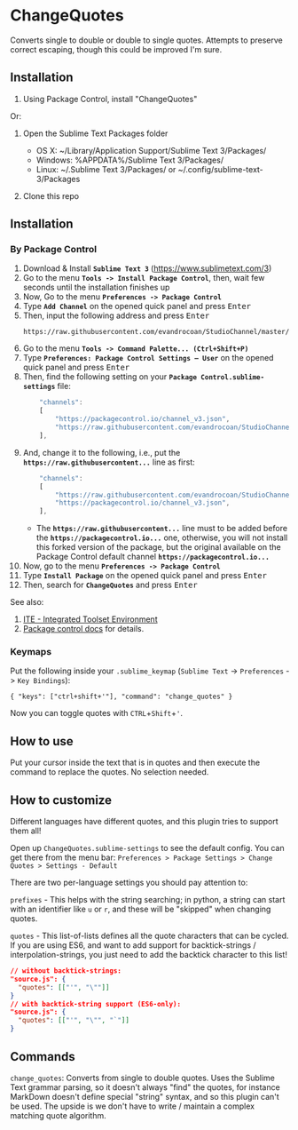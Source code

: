 ChangeQuotes
============

Converts single to double or double to single quotes.  Attempts to preserve correct escaping, though this could be improved I'm sure.

Installation
------------

1. Using Package Control, install "ChangeQuotes"

Or:

1. Open the Sublime Text Packages folder
    - OS X: ~/Library/Application Support/Sublime Text 3/Packages/
    - Windows: %APPDATA%/Sublime Text 3/Packages/
    - Linux: ~/.Sublime Text 3/Packages/ or ~/.config/sublime-text-3/Packages

2. Clone this repo


## Installation

### By Package Control

1. Download & Install **`Sublime Text 3`** (https://www.sublimetext.com/3)
1. Go to the menu **`Tools -> Install Package Control`**, then,
   wait few seconds until the installation finishes up
1. Now,
   Go to the menu **`Preferences -> Package Control`**
1. Type **`Add Channel`** on the opened quick panel and press <kbd>Enter</kbd>
1. Then,
   input the following address and press <kbd>Enter</kbd>
   ```
   https://raw.githubusercontent.com/evandrocoan/StudioChannel/master/channel.json
   ```
1. Go to the menu **`Tools -> Command Palette...
   (Ctrl+Shift+P)`**
1. Type **`Preferences:
   Package Control Settings – User`** on the opened quick panel and press <kbd>Enter</kbd>
1. Then,
   find the following setting on your **`Package Control.sublime-settings`** file:
   ```js
       "channels":
       [
           "https://packagecontrol.io/channel_v3.json",
           "https://raw.githubusercontent.com/evandrocoan/StudioChannel/master/channel.json",
       ],
   ```
1. And,
   change it to the following, i.e.,
   put the **`https://raw.githubusercontent...`** line as first:
   ```js
       "channels":
       [
           "https://raw.githubusercontent.com/evandrocoan/StudioChannel/master/channel.json",
           "https://packagecontrol.io/channel_v3.json",
       ],
   ```
   * The **`https://raw.githubusercontent...`** line must to be added before the **`https://packagecontrol.io...`** one, otherwise,
     you will not install this forked version of the package,
     but the original available on the Package Control default channel **`https://packagecontrol.io...`**
1. Now,
   go to the menu **`Preferences -> Package Control`**
1. Type **`Install Package`** on the opened quick panel and press <kbd>Enter</kbd>
1. Then,
search for **`ChangeQuotes`** and press <kbd>Enter</kbd>

See also:

1. [ITE - Integrated Toolset Environment](https://github.com/evandrocoan/ITE)
1. [Package control docs](https://packagecontrol.io/docs/usage) for details.


### Keymaps
Put the following inside your `.sublime_keymap` (`Sublime Text` -> `Preferences` -> `Key Bindings`):

`{ "keys": ["ctrl+shift+'"], "command": "change_quotes" }`

Now you can toggle quotes with `CTRL`+`Shift`+`'`.

How to use
----------

Put your cursor inside the text that is in quotes and then execute the command to replace the quotes. No selection needed.

How to customize
----------------

Different languages have different quotes, and this plugin tries to support them all!

Open up `ChangeQuotes.sublime-settings` to see the default config.  You can get
there from the menu bar:
```Preferences > Package Settings > Change Quotes > Settings - Default```

There are two per-language settings you should pay attention to:

`prefixes` - This helps with the string searching; in python, a string can start
with an identifier like `u` or `r`, and these will be "skipped" when changing
quotes.

`quotes` - This list-of-lists defines all the quote characters that can be
cycled.  If you are using ES6, and want to add support for backtick-strings /
interpolation-strings, you just need to add the backtick character to this list!

```json
// without backtick-strings:
"source.js": {
  "quotes": [["'", "\""]]
}
// with backtick-string support (ES6-only):
"source.js": {
  "quotes": [["'", "\"", "`"]]
}
```

Commands
--------

`change_quotes`: Converts from single to double quotes.  Uses the Sublime Text
grammar parsing, so it doesn't always "find" the quotes, for instance MarkDown
doesn't define special "string" syntax, and so this plugin can't be used.  The
upside is we don't have to write / maintain a complex matching quote algorithm.
